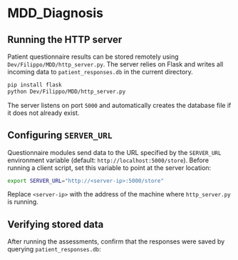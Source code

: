 # MDD_Diagnosis

## Running the HTTP server

Patient questionnaire results can be stored remotely using
`Dev/Filippo/MDD/http_server.py`.  The server relies on Flask and writes all
incoming data to `patient_responses.db` in the current directory.

```bash
pip install flask
python Dev/Filippo/MDD/http_server.py
```

The server listens on port `5000` and automatically creates the database file if
it does not already exist.

## Configuring `SERVER_URL`

Questionnaire modules send data to the URL specified by the `SERVER_URL`
environment variable (default: `http://localhost:5000/store`).  Before running a
client script, set this variable to point at the server location:

```bash
export SERVER_URL="http://<server-ip>:5000/store"
```

Replace `<server-ip>` with the address of the machine where `http_server.py` is
running.

## Verifying stored data

After running the assessments, confirm that the responses were saved by querying
`patient_responses.db`:



